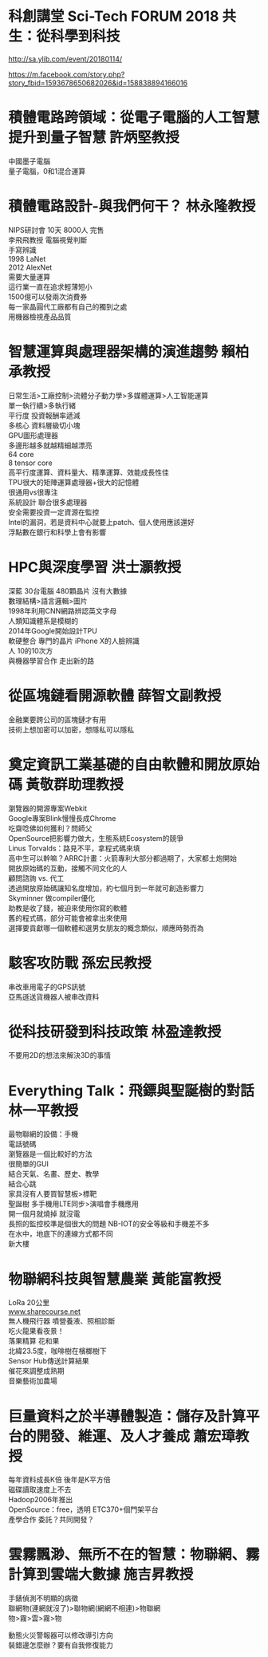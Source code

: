 # 科創講堂 Sci-Tech FORUM 2018 共生：從科學到科技
http://sa.ylib.com/event/20180114/  
  
https://m.facebook.com/story.php?story_fbid=1593678650682026&id=158838894166016  
  

# 積體電路跨領域：從電子電腦的人工智慧提升到量子智慧  許炳堅教授
中國墨子電腦  
量子電腦，0和1混合運算  
  
  
# 積體電路設計-與我們何干？ 林永隆教授
NIPS研討會 10天 8000人 完售  
李飛飛教授 電腦視覺判斷  
手寫辨識  
1998 LaNet  
2012 AlexNet  
需要大量運算  
這行業一直在追求輕薄短小  
1500億可以發兩次消費券  
每一家晶圓代工廠都有自己的獨到之處  
用機器檢視產品品質  
  
  
# 智慧運算與處理器架構的演進趨勢 賴柏承教授
日常生活>工廠控制>流體分子動力學>多媒體運算>人工智能運算  
單一執行續>多執行緒  
平行度 投資報酬率遞減  
多核心 資料層級切小塊  
GPU圖形處理器  
多邊形越多就越精細越漂亮  
64 core  
8 tensor core  
高平行度運算、資料量大、精準運算、效能成長性佳  
TPU很大的矩陣運算處理器+很大的記憶體  
很通用vs很專注  
系統設計 聯合很多處理器  
安全需要投資一定資源在監控  
Intel的漏洞，若是資料中心就要上patch、個人使用應該還好  
浮點數在銀行和科學上會有影響  

# HPC與深度學習 洪士灝教授
深藍 30台電腦 480顆晶片 沒有大數據  
數理結構>語言邏輯>圖片  
1998年利用CNN網路辨認英文字母  
人類知識體系是模糊的  
2014年Google開始設計TPU  
軟硬整合 專門的晶片 iPhone X的人臉辨識  
人 10的10次方  
與機器學習合作 走出新的路  
  

# 從區塊鏈看開源軟體 薛智文副教授
金融業要跨公司的區塊鏈才有用  
技術上想加密可以加密，想隱私可以隱私  
  
# 奠定資訊工業基礎的自由軟體和開放原始碼 黃敬群助理教授
瀏覽器的開源專案Webkit  
Google專案Blink慢慢長成Chrome  
吃齋唸佛如何獲利？問師父  
OpenSource把影響力做大，生態系統Ecosystem的競爭  
Linus Torvalds：路見不平，拿程式碼來填  
高中生可以幹嘛？ARRC計畫：火箭專利大部分都過期了，大家都土炮開始  
開放原始碼的互動，接觸不同文化的人  
顧問諮詢 vs. 代工  
透過開放原始碼讓知名度增加，約七個月到一年就可創造影響力  
Skyminner 做compiler優化  
助教是收了錢，被迫來使用你寫的軟體  
舊的程式碼，部分可能會被拿出來使用  
選擇要貢獻哪一個軟體和選男女朋友的概念類似，順應時勢而為

# 駭客攻防戰 孫宏民教授
串改車用電子的GPS訊號  
亞馬遜送貨機器人被串改資料  
  
# 從科技研發到科技政策 林盈達教授
不要用2D的想法來解決3D的事情  

  
# Everything Talk：飛鏢與聖誕樹的對話 林一平教授
最物聯網的設備：手機  
電話號碼  
瀏覽器是一個比較好的方法  
很簡單的GUI  
結合天氣、名畫、歷史、教學  
結合心跳  
家具沒有人要買智慧板>標靶  
聖誕樹 多手機用LTE同步>演唱會手機應用  
開一個月就燒掉 就沒電  
長照的監控校準是個很大的問題
NB-IOT的安全等級和手機差不多  
在水中，地底下的連線方式都不同  
新大樓


# 物聯網科技與智慧農業 黃能富教授
LoRa 20公里  
www.sharecourse.net  
無人機飛行器 噴營養液、照相診斷  
吃火龍果看夜景！  
落果精算 花和果  
北緯23.5度，咖啡樹在檳榔樹下  
Sensor Hub傳送計算結果  
催花來調整成熟期  
音樂藝術加農場  

# 巨量資料之於半導體製造：儲存及計算平台的開發、維運、及人才養成 蕭宏璋教授
每年資料成長K倍 後年是K平方倍  
磁碟讀取速度上不去  
Hadoop2006年推出  
OpenSource：free，透明
ETC370+個門架平台  
產學合作 委託？共同開發？  
  
# 雲霧飄渺、無所不在的智慧：物聯網、霧計算到雲端大數據 施吉昇教授
手錶偵測不明顯的病徵  
聯網物(連網就沒了)>聯物網(網網不相連)>物聯網  
物>霧>雲>霧>物
  
動態火災警報器可以修改導引方向  
裝錯邊怎麼辦？要有自我修復能力  



